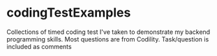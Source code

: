 # codingTestExamples
Collections of timed coding test I've taken to demonstrate my backend programming skills. Most questions are from Codility. Task/question is included as comments
